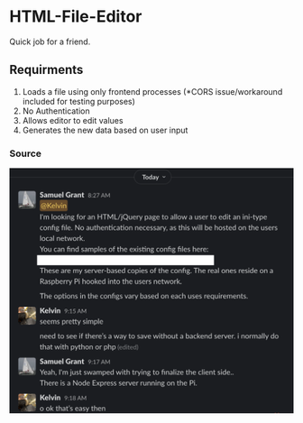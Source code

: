 # HTML-File-Editor
Quick job for a friend.

## Requirments
1. Loads a file using only frontend processes (*CORS issue/workaround included for testing purposes)
2. No Authentication
3. Allows editor to edit values
4. Generates the new data based on user input

### Source
![Requirements](assets/requirements.png)
